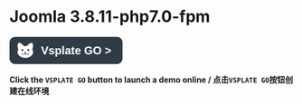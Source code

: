 # Joomla 3.8.11-php7.0-fpm

<a href="https://www.vsplate.com/?docker-compose=https://github.com/vsplate/dcenvs/joomla/3.8.11-php7.0-fpm"><img alt="VSPLATE GO" src="https://raw.githubusercontent.com/vsplate/images/master/vsgo_btn.png" width="200px"></a>

**Click the `VSPLATE GO` button to launch a demo online / 点击`VSPLATE GO`按钮创建在线环境**